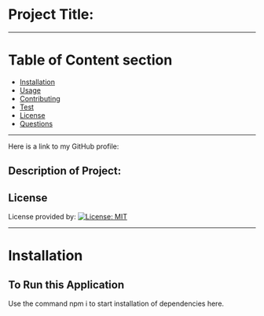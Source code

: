 
# Project Title:  

---

# Table of Content section 

* [Installation](#installation)
* [Usage](#usage)
* [Contributing](#contributing)
* [Test](#test)
* [License](#license)
* [Questions](#questions)
----

Here is a link to my GitHub profile: 

## Description of Project: 



## License 

License provided by:  [![License: MIT](https://img.shields.io/badge/License-MIT-yellow.svg)](https://opensource.org/licenses/MIT)

--- 

# Installation
## To Run this Application 

Use the command npm i to start installation of dependencies here. 


